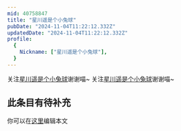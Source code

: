 ```yaml
---
mid: 40758847
title: "星川遥是个小兔球"
pubDate: "2024-11-04T11:22:12.332Z"
updatedDate: "2024-11-04T11:22:12.332Z"
profile:
  {
    Nickname: ["星川遥是个小兔球"],
  }
---
```


关注[星川遥是个小兔球](https://space.bilibili.com/40758847)谢谢喵~ 关注[星川遥是个小兔球](https://space.bilibili.com/40758847)谢谢喵~

## 此条目有待补充
你可以在[这里](https://github.com/Yuhanawa/VTuber.ICU-Content/edit/master/v/星川遥是个小兔球/index.md)编辑本文
